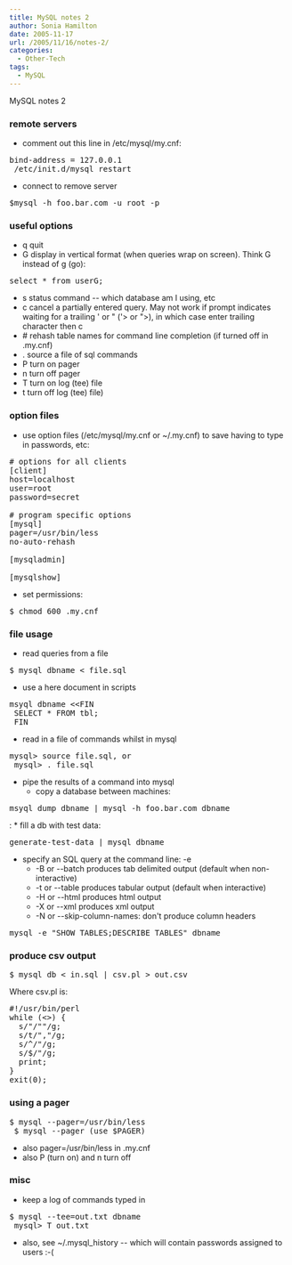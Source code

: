 ```yaml
---
title: MySQL notes 2
author: Sonia Hamilton
date: 2005-11-17
url: /2005/11/16/notes-2/
categories:
  - Other-Tech
tags:
  - MySQL
---
```

MySQL notes 2
<!--more-->
### remote servers

  * comment out this line in /etc/mysql/my.cnf:

<pre>bind-address = 127.0.0.1
 /etc/init.d/mysql restart</pre>

  * connect to remove server

<pre>$mysql -h foo.bar.com -u root -p</pre>

### <!--more--> useful options

  * q quit
  * G display in vertical format (when queries wrap on screen). Think G instead of g (go):

<pre>select * from userG;</pre>

  * s status command -- which database am I using, etc
  * c cancel a partially entered query. May not work if prompt indicates waiting for a trailing ' or " ('> or ">), in which case enter trailing character then c
  * \# rehash table names for command line completion (if turned off in .my.cnf)
  * . source a file of sql commands
  * P turn on pager
  * n turn off pager
  * T turn on log (tee) file
  * t turn off log (tee) file)

### option files

  * use option files (/etc/mysql/my.cnf or ~/.my.cnf) to save having to type in passwords, etc:

<pre># options for all clients
[client]
host=localhost
user=root
password=secret

# program specific options
[mysql]
pager=/usr/bin/less
no-auto-rehash

[mysqladmin]

[mysqlshow]</pre>

  * set permissions:

<pre>$ chmod 600 .my.cnf</pre>

### file usage

  * read queries from a file

<pre>$ mysql dbname &lt; file.sql</pre>

  * use a here document in scripts

<pre>msyql dbname &lt;&lt;FIN
 SELECT * FROM tbl;
 FIN</pre>

  * read in a file of commands whilst in mysql

<pre>mysql&gt; source file.sql, or
 mysql&gt; . file.sql</pre>

  * pipe the results of a command into mysql 
      * copy a database between machines:

<pre>msyql dump dbname | mysql -h foo.bar.com dbname</pre>
:     * fill a db with test data:

<pre>generate-test-data | mysql dbname</pre>

  * specify an SQL query at the command line: -e 
      * -B or --batch produces tab delimited output (default when non-interactive)
      * -t or --table produces tabular output (default when interactive)
      * -H or --html produces html output
      * -X or --xml produces xml output
      * -N or --skip-column-names: don't produce column headers

<pre>mysql -e "SHOW TABLES;DESCRIBE TABLES" dbname</pre>

### produce csv output

<pre>$ mysql db &lt; in.sql | csv.pl &gt; out.csv</pre>

Where csv.pl is:

<pre>#!/usr/bin/perl
while (&lt;&gt;) {
  s/"/""/g;
  s/t/","/g;
  s/^/"/g;
  s/$/"/g;
  print;
}
exit(0);</pre>

### using a pager

<pre>$ mysql --pager=/usr/bin/less
 $ mysql --pager (use $PAGER)</pre>

  * also pager=/usr/bin/less in .my.cnf
  * also P (turn on) and n turn off

### misc

  * keep a log of commands typed in

<pre>$ mysql --tee=out.txt dbname
 mysql&gt; T out.txt</pre>

  * also, see ~/.mysql_history -- which will contain passwords assigned to users :-(
